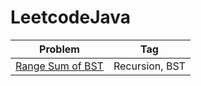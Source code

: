 # LeetcodeJava
|Problem|Tag|
|-------|---|
|[Range Sum of BST](https://leetcode.com/problems/range-sum-of-bst/)|Recursion, BST|
